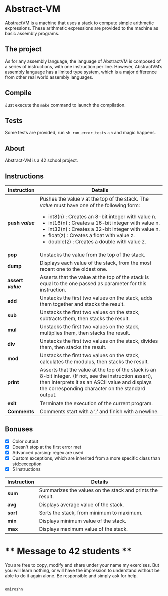 # Abstract-VM

AbstractVM is a machine that uses a stack to compute simple arithmetic expressions.
These arithmetic expressions are provided to the machine as basic assembly programs.

## The project

As for any assembly language, the language of AbstractVM is composed of a series of
instructions, with one instruction per line. However, AbstractVM’s assembly language
has a limited type system, which is a major difference from other real world assembly
languages.

## Compile
Just execute the `make` command to launch the compilation.

## Tests
Some tests are provided, run `sh run_error_tests.sh` and magic happens.

## About
Abstract-VM is a 42 school project.

## Instructions

| Instruction  |  Details |
|---|---|
| **push _value_**  | Pushes the value v at the top of the stack. The _value_ must have one of the following form: <ul><li>int8(n) : Creates an 8-bit integer with value n.</li><li>int16(n) : Creates a 16-bit integer with value n.</li><li>int32(n) : Creates a 32-bit integer with value n.</li><li>float(z) : Creates a float with value z.</li><li>double(z) : Creates a double with value z.</li></ul>|
| **pop**  | Unstacks the value from the top of the stack. |
|  **dump**  |  Displays each value of the stack, from the most recent one to the oldest one. |
| **assert _value_** |  Asserts that the value at the top of the stack is equal to the one passed as parameter for this instruction. |
| **add**  |  Unstacks the first two values on the stack, adds them together and stacks the result. |
| **sub** |  Unstacks the first two values on the stack, subtracts them, then stacks the result. |
| **mul** |  Unstacks the first two values on the stack, multiplies them, then stacks the result. |
| **div** |  Unstacks the first two values on the stack, divides them, then stacks the result. |
| **mod** | Unstacks the first two values on the stack, calculates the modulus, then stacks the result. |
| **print** | Asserts that the value at the top of the stack is an 8-bit integer. (If not, see the instruction assert), then interprets it as an ASCII value and displays the corresponding character on the standard output. |
| **exit** | Terminate the execution of the current program. |
| **Comments** | Comments start with a ’;’ and finish with a newline. |

## Bonuses

- [x] Color output
- [x] Doesn't stop at the first error met
- [x] Advanced parsing: regex are used
- [x] Сustom exceptions, which are inherited from a more specific class than std::exception
- [x] 5 Instructions

| Instruction  |  Details |
|---|---|
| **sum**  | Summarizes the values on the stack and prints the result. |
|  **avg**  |  Displays average value of the stack. |
|  **sort**  |  Sorts the stack, from minimum to maximum. |
|  **min**  |  Displays minimum value of the stack. |
|  **max**  |  Displays maximum value of the stack. |


#                        **  Message to 42 students  **
You are free to copy, modify and share under your name my exercises. But you
will learn nothing, or will have the impression to understand without be able
to do it again alone. Be responsible and simply ask for help.

                                                                         omiroshn